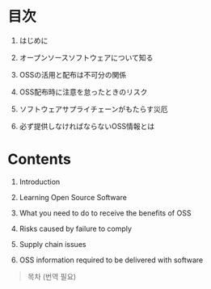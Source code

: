 # 目次
1. はじめに

2. オープンソースソフトウェアについて知る

3. OSSの活用と配布は不可分の関係

4. OSS配布時に注意を怠ったときのリスク

5. ソフトウェアサプライチェーンがもたらす災厄

6. 必ず提供しなければならないOSS情報とは

# Contents
1. Introduction

2. Learning Open Source Software

3. What you need to do to receive the benefits of OSS

4. Risks caused by failure to comply

5. Supply chain issues

6. OSS information required to be delivered with software

> 목차
> (번역 필요)
> 
